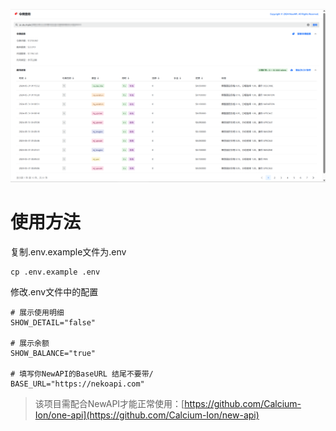 ![img.png](img.png)

# 使用方法
复制.env.example文件为.env
```
cp .env.example .env
```
修改.env文件中的配置
```
# 展示使用明细
SHOW_DETAIL="false"

# 展示余额
SHOW_BALANCE="true"

# 填写你NewAPI的BaseURL 结尾不要带/
BASE_URL="https://nekoapi.com"
```

> 该项目需配合NewAPI才能正常使用：[https://github.com/Calcium-Ion/one-api](https://github.com/Calcium-Ion/new-api)

